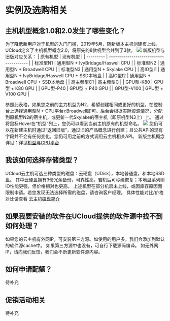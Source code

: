 # 实例及选购相关

## 主机机型概念1.0和2.0发生了哪些变化？
为了降低新用户对于机型的入门门槛，2019年5月，随新版本主机创建页上线，UCloud定义了主机机型概念2.0，将原先的8款机型合并到了3款。
![](/images/jietu20190519-191704.jpg)
新版机型与旧版对应关系：
| 原有机型      | 现有机型                                   |
| --------- | -------------------------------------- |
| 标准型N1     | 通用型N + IvyBridage/Haswell CPU          |
| 标准型N2     | 通用型N + Broadwell CPU                   |
| 标准型N3     | 通用型N + Skylake CPU                     |
| 高IO型I1    | 通用型N + IvyBridage/Haswell CPU + SSD本地盘 |
| 高IO型I2    | 通用型N + Broadwell CPU + SSD本地盘          |
| 高主频型C1    | 高主频型C                                  |
| GPU型-K80  | GPU型 + K80 GPU                         |
| GPU型-P40  | GPU型 + P40 GPU                         |
| GPU型-V100 | GPU型 + V100 GPU                        |

参照此表格，如果您之前的主力机型为N2，希望创建相同或更好的机型，在控制台上选择通用型N +
CPU平台≥Broadwell即可。后台会根据实际资源情况，分配到原机型N2的宿主机，或更新一代Skylake的宿主机（即原机型N3上）上。
通过将鼠标Hover在“机型”列上，您仍可以看到当前主机原有的机型命名。
![](/images/jietu20190519-191301.jpg)
您仍可以在新建主机时通过“返回旧版”，通过旧的产品概念进行创建；且公共API的现有字段并不会有任何变化，您仍可用之前的方式调用云主机相关API。
新版主机概念详见：详见[机型与CPU平台](uhost/introduction/uhost/type_new#cpu平台)

## 我该如何选择存储类型？
UCloud云主机可选三种类型的磁盘：云硬盘（UDisk），本地普通盘，和本地SSD盘。
其中云硬盘拥有3份冗余备份，可靠性高，宕机后可秒级恢复；本地盘系列则IO性能更强，但价格相对也更高。
上述机型在部分机房未上线，或因库存原因而限制申请。若您发现无法选择所需的磁盘，请咨询客户经理。
具体性能对比/价格对比请查看 [云主机磁盘简介](uhost/guide/disk)

## 如果我要安装的软件在UCloud提供的软件源中找不到如何处理？
如果您的云主机有外网IP，可安装第三方源。如使用的用户多，我们会添加到默认的软件源cache中。 如果第三方源中也没有，可自行下载源码编译。
如无外网IP，请向我们反馈，我们会不断更新软件源内容。

## 如何申请配额？
待补充

## 促销活动相关
待补充


